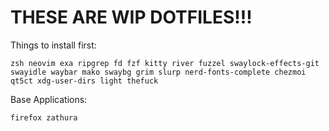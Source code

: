 # THESE ARE WIP DOTFILES!!!


Things to install first:
```
zsh neovim exa ripgrep fd fzf kitty river fuzzel swaylock-effects-git swayidle waybar mako swaybg grim slurp nerd-fonts-complete chezmoi qt5ct xdg-user-dirs light thefuck 
```

Base Applications:
```
firefox zathura 
```
